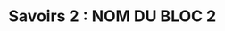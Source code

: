 # Savoirs 2 : <!-- varexp:begin BLOC2 -->NOM DU BLOC 2<!-- varexp:end -->

<!-- start-replace-subnav depth=1 -->

<!-- end-replace-subnav -->


